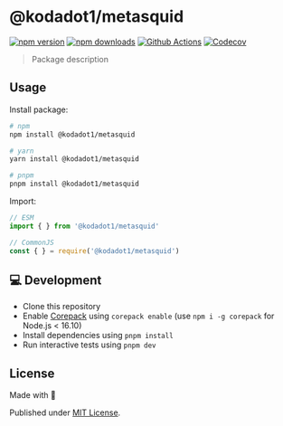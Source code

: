 # @kodadot1/metasquid

[![npm version][npm-version-src]][npm-version-href]
[![npm downloads][npm-downloads-src]][npm-downloads-href]
[![Github Actions][github-actions-src]][github-actions-href]
[![Codecov][codecov-src]][codecov-href]

> Package description

## Usage

Install package:

```sh
# npm
npm install @kodadot1/metasquid

# yarn
yarn install @kodadot1/metasquid

# pnpm
pnpm install @kodadot1/metasquid
```

Import:

```js
// ESM
import { } from '@kodadot1/metasquid'

// CommonJS
const { } = require('@kodadot1/metasquid')
```

## 💻 Development

- Clone this repository
- Enable [Corepack](https://github.com/nodejs/corepack) using `corepack enable` (use `npm i -g corepack` for Node.js < 16.10)
- Install dependencies using `pnpm install`
- Run interactive tests using `pnpm dev`

## License

Made with 💛

Published under [MIT License](./LICENSE).

<!-- Badges -->
[npm-version-src]: https://img.shields.io/npm/v/@kodadot1/metasquid?style=flat-square
[npm-version-href]: https://npmjs.com/package/@kodadot1/metasquid

[npm-downloads-src]: https://img.shields.io/npm/dm/@kodadot1/metasquid?style=flat-square
[npm-downloads-href]: https://npmjs.com/package/@kodadot1/metasquid

[github-actions-src]: https://img.shields.io/github/workflow/status/unjs/@kodadot1/metasquid/ci/main?style=flat-square
[github-actions-href]: https://github.com/unjs/@kodadot1/metasquid/actions?query=workflow%3Aci

[codecov-src]: https://img.shields.io/codecov/c/gh/unjs/@kodadot1/metasquid/main?style=flat-square
[codecov-href]: https://codecov.io/gh/unjs/@kodadot1/metasquid
